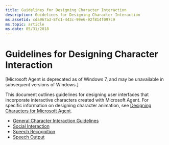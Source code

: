 ```yaml
---
title: Guidelines for Designing Character Interaction
description: Guidelines for Designing Character Interaction
ms.assetid: cda967a3-8fc1-443c-99e6-92f814f097c9
ms.topic: article
ms.date: 05/31/2018
---
```


# Guidelines for Designing Character Interaction

\[Microsoft Agent is deprecated as of Windows 7, and may be unavailable in subsequent versions of Windows.\]

This document outlines guidelines for designing user interfaces that incorporate interactive characters created with Microsoft Agent. For specific information on designing character animation, see [Designing Characters for Microsoft Agent](designing-characters-for-microsoft-agent.md).

-   [General Character Interaction Guidelines](general-character-interaction-guidelines.md)
-   [Social Interaction](social-interaction.md)
-   [Speech Recognition](speech-recognition.md)
-   [Speech Output](speech-output.md)

 

 




